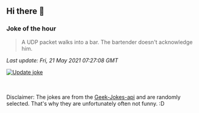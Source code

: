## Hi there 👋

### Joke of the hour
<!-- joke -->
>A UDP packet walks into a bar. The bartender doesn't acknowledge him.
<!-- /joke -->

*Last update: Fri, 21 May 2021 07:27:08 GMT*

[![Update joke](https://github.com/nclskfm/nclskfm/actions/workflows/joke.yml/badge.svg)](https://github.com/nclskfm/nclskfm/actions/workflows/joke.yml)

<br><br>
Disclaimer: The jokes are from the [Geek-Jokes-api](https://github.com/sameerkumar18/geek-joke-api) and are randomly selected. That's why they are unfortunately often not funny. :D
